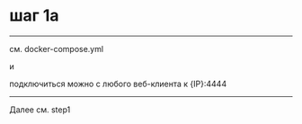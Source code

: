 # шаг 1а

---
см. docker-compose.yml

и

подключиться можно с любого веб-клиента к {IP}:4444


---

Далее см. step1






